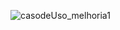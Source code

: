 ![casodeUso_melhoria1](https://user-images.githubusercontent.com/48038014/56502609-4f2cbb80-64e9-11e9-83b7-f5716fe062b9.jpg)